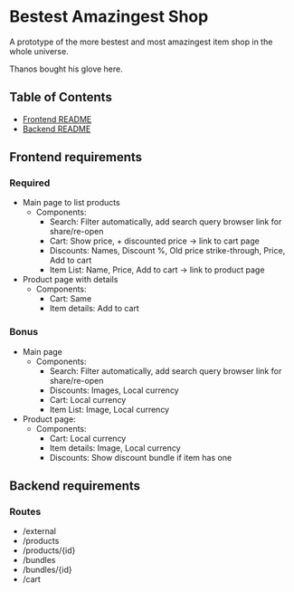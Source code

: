 # Bestest Amazingest Shop

A prototype of the more bestest and most amazingest item shop in the whole universe.

Thanos bought his glove here.

## Table of Contents

* [Frontend README](https://github.com/filipetedim/bestest-amazingest-shop/blob/master/app/README.md)
* [Backend README](https://github.com/filipetedim/bestest-amazingest-shop/blob/master/api/README.md)

## Frontend requirements

### Required

* Main page to list products
  * Components:
    * Search: Filter automatically, add search query browser link for share/re-open
    * Cart: Show price, + discounted price -> link to cart page
    * Discounts: Names, Discount %, Old price strike-through, Price, Add to cart
    * Item List: Name, Price, Add to cart -> link to product page
* Product page with details
  * Components:
    * Cart: Same
    * Item details: Add to cart

### Bonus

* Main page
  * Components:
    * Search: Filter automatically, add search query browser link for share/re-open
    * Discounts: Images, Local currency
    * Cart: Local currency
    * Item List: Image, Local currency
* Product page:
  * Components:
    * Cart: Local currency
    * Item details: Image, Local currency
    * Discounts: Show discount bundle if item has one

## Backend requirements

### Routes

* /external
* /products
* /products/{id}
* /bundles
* /bundles/{id}
* /cart
